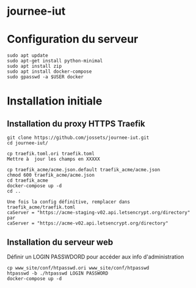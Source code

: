 # journee-iut

# Configuration du serveur

    sudo apt update
    sudo apt-get install python-minimal
    sudo apt install zip
    sudo apt install docker-compose
    sudo gpasswd -a $USER docker



# Installation initiale

## Installation du proxy HTTPS Traefik


    git clone https://github.com/jossets/journee-iut.git
    cd journee-iut/

    cp traefik.toml.ori traefik.toml
    Mettre à  jour les champs en XXXXX

    cp traefik_acme/acme.json.default traefik_acme/acme.json
    chmod 600 traefik_acme/acme.json
    cd traefik_acme
    docker-compose up -d
    cd ..

    Une fois la config définitive, remplacer dans traefik_acme/traefik.toml
    caServer = "https://acme-staging-v02.api.letsencrypt.org/directory"
    par
    caServer = "https://acme-v02.api.letsencrypt.org/directory"



## Installation du serveur web

Définir un LOGIN PASSWDORD pour accéder aux info d'administration

    cp www_site/conf/htpasswd.ori www_site/conf/htpasswd
    htpasswd -b ./htpasswd LOGIN PASSWORD
    docker-compose up -d



